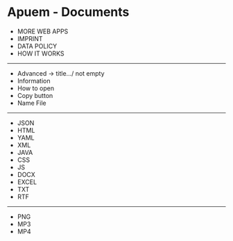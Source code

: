 # Apuem - Documents

- MORE WEB APPS
- IMPRINT
- DATA POLICY
- HOW IT WORKS

---

- Advanced -> title.../ not empty
- Information
- How to open
- Copy button
- Name File

---

- JSON
- HTML
- YAML
- XML
- JAVA
- CSS
- JS
- DOCX
- EXCEL
- TXT
- RTF

---

- PNG
- MP3
- MP4
